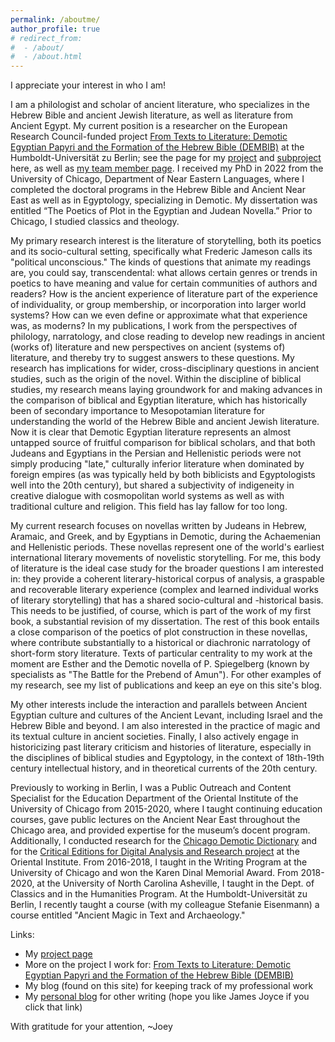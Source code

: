 ```yaml
---
permalink: /aboutme/
author_profile: true
# redirect_from: 
#  - /about/
#  - /about.html
---
```


I appreciate your interest in who I am!

I am a philologist and scholar of ancient literature, who specializes in the Hebrew Bible and ancient Jewish literature, as well as literature from Ancient Egypt. My current position is a researcher on the European Research Council-funded project [From Texts to Literature: Demotic Egyptian Papyri and the Formation of the Hebrew Bible (DEMBIB)](https://www.theologie.hu-berlin.de/en/dembib/dembib) at the Humboldt-Universität zu Berlin; see the page for my [project](https://www.theologie.hu-berlin.de/en/dembib/sub-projects/inventing-history-narrative-compositions-in-demotic-and-biblical-literature) and [subproject](https://www.theologie.hu-berlin.de/en/dembib/sub-projects/inventing-history-narrative-compositions-in-demotic-and-biblical-literature/sub-project-1-2-historiographic-an-narrative-literature-demotic-texts) here, as well as [my team member page](https://www.theologie.hu-berlin.de/en/dembib/research-team/dr-joseph-cross). I received my PhD in 2022 from the University of Chicago, Department of Near Eastern Languages, where I completed the doctoral programs in the Hebrew Bible and Ancient Near East as well as in Egyptology, specializing in Demotic. My dissertation was entitled “The Poetics of Plot in the Egyptian and Judean Novella.” Prior to Chicago, I studied classics and theology.

My primary research interest is the literature of storytelling, both its poetics and its socio-cultural setting, specifically what Frederic Jameson calls its "political unconscious." The kinds of questions that animate my readings are, you could say, transcendental: what allows certain genres or trends in poetics to have meaning and value for certain communities of authors and readers? How is the ancient experience of literature part of the experience of individuality, or group membership, or incorporation into larger world systems? How can we even define or approximate what that experience was, as moderns? In my publications, I work from the perspectives of philology, narratology, and close reading to develop new readings in ancient (works of) literature and new perspectives on ancient (systems of) literature, and thereby try to suggest answers to these questions. My research has implications for wider, cross-disciplinary questions in ancient studies, such as the origin of the novel. Within the discipline of biblical studies, my research means laying groundwork for and making advances in the comparison of biblical and Egyptian literature, which has historically been of secondary importance to Mesopotamian literature for understanding the world of the Hebrew Bible and ancient Jewish literature. Now it is clear that Demotic Egyptian literature represents an almost untapped source of fruitful comparison for biblical scholars, and that both Judeans and Egyptians in the Persian and Hellenistic periods were not simply producing "late," culturally inferior literature when dominated by foreign empires (as was typically held by both biblicists and Egyptologists well into the 20th century), but shared a subjectivity of indigeneity in creative dialogue with cosmopolitan world systems as well as with traditional culture and religion. This field has lay fallow for too long.

My current research focuses on novellas written by Judeans in Hebrew, Aramaic, and Greek, and by Egyptians in Demotic, during the Achaemenian and Hellenistic periods. These novellas represent one of the world's earliest international literary movements of novelistic storytelling. For me, this body of literature is the ideal case study for the broader questions I am interested in: they provide a coherent literary-historical corpus of analysis, a graspable and recoverable literary experience (complex and learned individual works of literary storytelling) that has a shared socio-cultural and -historical basis. This needs to be justified, of course, which is part of the work of my first book, a substantial revision of my dissertation. The rest of this book entails a close comparison of the poetics of plot construction in these novellas, where contribute substantially to a historical or diachronic narratology of short-form story literature. Texts of particular centrality to my work at the moment are Esther and the Demotic novella of P. Spiegelberg (known by specialists as "The Battle for the Prebend of Amun"). For other examples of my research, see my list of publications and keep an eye on this site's blog.

My other interests include the interaction and parallels between Ancient Egyptian culture and cultures of the Ancient Levant, including Israel and the Hebrew Bible and beyond. I am also interested in the practice of magic and its textual culture in ancient societies. Finally, I also actively engage in historicizing past literary criticism and histories of literature, especially in the disciplines of biblical studies and Egyptology, in the context of 18th-19th century intellectual history, and in theoretical currents of the 20th century. 

Previously to working in Berlin, I was a Public Outreach and Content Specialist for the Education Department of the Oriental Institute of the University of Chicago from 2015-2020, where I taught continuing education courses, gave public lectures on the Ancient Near East throughout the Chicago area, and provided expertise for the museum’s docent program. Additionally, I conducted research for the [Chicago Demotic Dictionary](https://oi.uchicago.edu/research/publications/demotic-dictionary-oriental-institute-university-chicago) and for the [Critical Editions for Digital Analysis and Research project](https://voices.uchicago.edu/cedar/) at the Oriental Institute. From 2016-2018, I taught in the Writing Program at the University of Chicago and won the Karen Dinal Memorial Award. From 2018-2020, at the University of North Carolina Asheville, I taught in the Dept. of Classics and in the Humanities Program. At the Humboldt-Universität zu Berlin, I recently taught a course (with my colleague Stefanie Eisenmann) a course entitled "Ancient Magic in Text and Archaeology."

Links:
* My [project page](https://www.theologie.hu-berlin.de/en/dembib/research-team/dr-joseph-cross)
* More on the project I work for: [From Texts to Literature: Demotic Egyptian Papyri and the Formation of the Hebrew Bible (DEMBIB)](https://www.theologie.hu-berlin.de/en/dembib/dembib)
* My blog (found on this site) for keeping track of my professional work
* My [personal blog](https://josephjcross.blogspot.com/) for other writing (hope you like James Joyce if you click that link)

With gratitude for your attention,
~Joey
